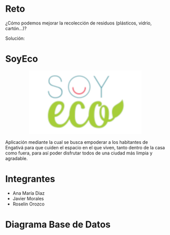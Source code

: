 # Reto
¿Cómo podemos mejorar la recolección de residuos (plásticos, vidrio, cartón…)?

Solución:

# SoyEco
<p align="center"><img src="soyeco.png"></p>

Aplicación mediante la cual se busca empoderar a los habitantes de Engativá para que cuiden el espacio en el que viven, tanto dentro de la casa como fuera, para así poder disfrutar todos de una ciudad más limpia y agradable.

# Integrantes

<ul>
  <li>Ana María Diaz</li>
  <li>Javier Morales</li>
  <li>Roselin Orozco</li>
</ul>


# Diagrama Base de Datos
